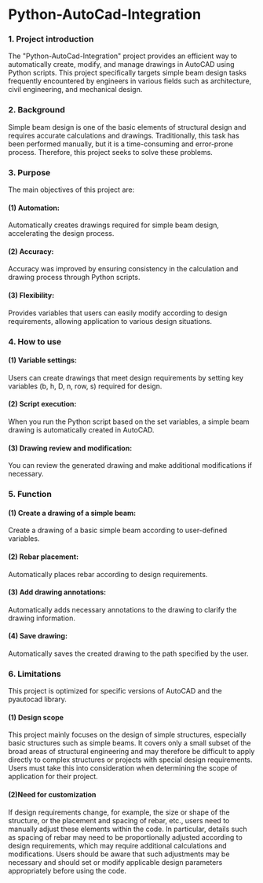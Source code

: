 # Python-AutoCad-Integration
### 1. Project introduction

The "Python-AutoCad-Integration" project provides an efficient way to automatically create, modify, and manage drawings in AutoCAD using Python scripts. This project specifically targets simple beam design tasks frequently encountered by engineers in various fields such as architecture, civil engineering, and mechanical design.

### 2. Background

Simple beam design is one of the basic elements of structural design and requires accurate calculations and drawings. Traditionally, this task has been performed manually, but it is a time-consuming and error-prone process. Therefore, this project seeks to solve these problems.

### 3. Purpose
The main objectives of this project are:

#### (1) Automation: 
Automatically creates drawings required for simple beam design, accelerating the design process.

#### (2) Accuracy: 
Accuracy was improved by ensuring consistency in the calculation and drawing process through Python scripts.

#### (3) Flexibility: 
Provides variables that users can easily modify according to design requirements, allowing application to various design situations.

### 4. How to use

#### (1) Variable settings: 
Users can create drawings that meet design requirements by setting key variables (b, h, D, n, row, s) required for design.

#### (2) Script execution: 
When you run the Python script based on the set variables, a simple beam drawing is automatically created in AutoCAD.

#### (3) Drawing review and modification: 
You can review the generated drawing and make additional modifications if necessary.

### 5. Function

#### (1) Create a drawing of a simple beam: 
Create a drawing of a basic simple beam according to user-defined variables.

#### (2) Rebar placement: 
Automatically places rebar according to design requirements.

#### (3) Add drawing annotations: 
Automatically adds necessary annotations to the drawing to clarify the drawing information.

#### (4) Save drawing: 
Automatically saves the created drawing to the path specified by the user.

### 6. Limitations
This project is optimized for specific versions of AutoCAD and the pyautocad library.

#### (1) Design scope
This project mainly focuses on the design of simple structures, especially basic structures such as simple beams. It covers only a small subset of the broad areas of structural engineering and may therefore be difficult to apply directly to complex structures or projects with special design requirements. Users must take this into consideration when determining the scope of application for their project.

#### (2)Need for customization
If design requirements change, for example, the size or shape of the structure, or the placement and spacing of rebar, etc., users need to manually adjust these elements within the code. In particular, details such as spacing of rebar may need to be proportionally adjusted according to design requirements, which may require additional calculations and modifications. Users should be aware that such adjustments may be necessary and should set or modify applicable design parameters appropriately before using the code.
